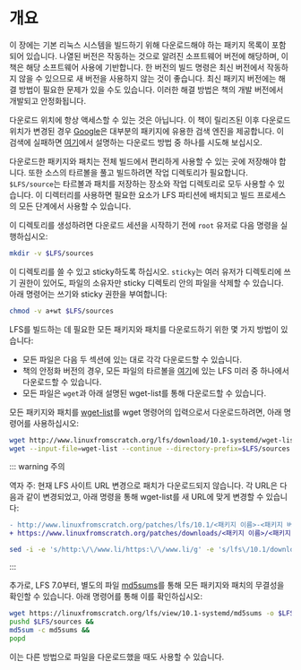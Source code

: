 # 개요

이 장에는 기본 리눅스 시스템을 빌드하기 위해 다운로드해야 하는 패키지 목록이 포함되어 있습니다. 나열된 버전은 작동하는 것으로 알려진 소프트웨어 버전에 해당하며, 이 책은 해당 소프트웨어 사용에 기반합니다. 한 버전의 빌드 명령은 최신 버전에서 작동하지 않을 수 있으므로 새 버전을 사용하지 않는 것이 좋습니다. 최신 패키지 버전에는 해결 방법이 필요한 문제가 있을 수도 있습니다. 이러한 해결 방법은 책의 개발 버전에서 개발되고 안정화됩니다.

다운로드 위치에 항상 액세스할 수 있는 것은 아닙니다. 이 책이 릴리즈된 이후 다운로드 위치가 변경된 경우 [Google](https://www.google.com/)은 대부분의 패키지에 유용한 검색 엔진을 제공합니다. 이 검색에 실패하면 [여기](http://www.linuxfromscratch.org/lfs/packages.html#packages)에서 설명하는 다운로드 방법 중 하나를 시도해 보십시오.

다운로드한 패키지와 패치는 전체 빌드에서 편리하게 사용할 수 있는 곳에 저장해야 합니다. 또한 소스의 타르볼을 풀고 빌드하려면 작업 디렉토리가 필요합니다. `$LFS/source`는 타르볼과 패치를 저장하는 장소와 작업 디렉토리로 모두 사용할 수 있습니다. 이 디렉터리를 사용하면 필요한 요소가 LFS 파티션에 배치되고 빌드 프로세스의 모든 단계에서 사용할 수 있습니다.

이 디렉토리를 생성하려면 다운로드 세션을 시작하기 전에 `root` 유저로 다음 명령을 실행하십시오:

```sh
mkdir -v $LFS/sources
```

이 디렉토리를 쓸 수 있고 sticky하도록 하십시오. `sticky`는 여러 유저가 디렉토리에 쓰기 권한이 있어도, 파일의 소유자만 sticky 디렉토리 안의 파일을 삭제할 수 있습니다. 아래 명령어는 쓰기와 sticky 권한을 부여합니다:

```sh
chmod -v a+wt $LFS/sources
```

LFS를 빌드하는 데 필요한 모든 패키지와 패치를 다운로드하기 위한 몇 가지 방법이 있습니다:

* 모든 파일은 다음 두 섹션에 있는 대로 각각 다운로드할 수 있습니다.
* 책의 안정화 버전의 경우, 모든 파일의 타르볼을 [여기](http://www.linuxfromscratch.org/mirrors.html#files)에 있는 LFS 미러 중 하나에서 다운로드할 수 있습니다.
* 모든 파일은 `wget`과 아래 설명된 wget-list를 통해 다운로드할 수 있습니다.

모든 패키지와 패치를 [wget-list](https://linuxfromscratch.org/lfs/view/10.1-systemd/wget-list)를 wget 명령어의 입력으로서 다운로드하려면, 아래 명령어를 사용하십시오:

```sh
wget http://www.linuxfromscratch.org/lfs/download/10.1-systemd/wget-list &&
wget --input-file=wget-list --continue --directory-prefix=$LFS/sources
```

::: warning 주의

역자 주: 현재 LFS 사이트 URL 변경으로 패치가 다운로드되지 않습니다. 각 URL은 다음과 같이 변경되었고, 아래 명령을 통해 wget-list를 새 URL에 맞게 변경할 수 있습니다:

```diff
- http://www.linuxfromscratch.org/patches/lfs/10.1/<패키지 이름>-<패키지 버전>-<패치 이름>.patch
+ https://www.linuxfromscratch.org/patches/downloads/<패키지 이름>/<패키지 이름>-<패키지 버전>-<패치 이름>.patch
```

```sh
sed -i -e 's/http:\/\/www.li/https:\/\/www.li/g' -e 's/lfs\/10.1/downloads/g' -e 's/downloads\/bzip2/downloads\/bzip2\/bzip2/' -e 's/downloads\/coreutils/downloads\/coreutils\/coreutils/' -e 's/downloads\/glibc/downloads\/glibc\/glibc/' -e 's/downloads\/kbd/downloads\/kbd\/kbd/' -e 's/downloads\/sysvinit/downloads\/sysvinit\/sysvinit/' -e 's/downloads\/systemd/downloads\/systemd\/systemd/' wget-list
```


:::

추가로, LFS 7.0부터, 별도의 파일 [md5sums](https://linuxfromscratch.org/lfs/view/10.1-systemd/md5sums)를 통해 모든 패키지와 패치의 무결성을 확인할 수 있습니다. 아래 명령어를 통해 이를 확인하십시오:
```sh
wget https://linuxfromscratch.org/lfs/view/10.1-systemd/md5sums -o $LFS/sources/md5sums &&
pushd $LFS/sources &&
md5sum -c md5sums &&
popd
```

이는 다른 방법으로 파일을 다운로드했을 때도 사용할 수 있습니다.
